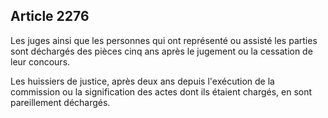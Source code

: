 Article 2276
----
Les juges ainsi que les personnes qui ont représenté ou assisté les parties sont
déchargés des pièces cinq ans après le jugement ou la cessation de leur
concours.

Les huissiers de justice, après deux ans depuis l'exécution de la commission ou
la signification des actes dont ils étaient chargés, en sont pareillement
déchargés.
